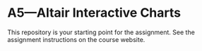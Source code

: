 # A5—Altair Interactive Charts

This repository is your starting point for the assignment. See the assignment instructions on the course website.
